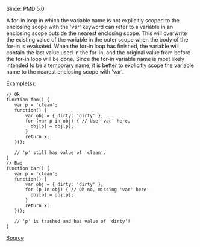 Since: PMD 5.0

A for-in loop in which the variable name is not explicitly scoped to the enclosing scope with the 'var' keyword can
refer to a variable in an enclosing scope outside the nearest enclosing scope.  This will overwrite the
existing value of the variable in the outer scope when the body of the for-in is evaluated.  When the for-in loop
has finished, the variable will contain the last value used in the for-in, and the original value from before
the for-in loop will be gone.  Since the for-in variable name is most likely intended to be a temporary name, it
is better to explicitly scope the variable name to the nearest enclosing scope with 'var'.

Example(s):
```
// Ok
function foo() {
   var p = 'clean';
   function() {
	   var obj = { dirty: 'dirty' };
	   for (var p in obj) { // Use 'var' here.
	     obj[p] = obj[p];
	   }
	   return x;
   }();

   // 'p' still has value of 'clean'.
}
// Bad
function bar() {
   var p = 'clean';
   function() {
	   var obj = { dirty: 'dirty' };
	   for (p in obj) { // Oh no, missing 'var' here!
	     obj[p] = obj[p];
	   }
	   return x;
   }();

   // 'p' is trashed and has value of 'dirty'!
}
```

[Source](https://pmd.github.io/pmd-5.6.1/pmd-javascript/rules/ecmascript/basic.html#ScopeForInVariable)
